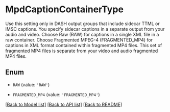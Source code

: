 # MpdCaptionContainerType

Use this setting only in DASH output groups that include sidecar TTML or IMSC captions. You specify sidecar captions in a separate output from your audio and video. Choose Raw (RAW) for captions in a single XML file in a raw container. Choose Fragmented MPEG-4 (FRAGMENTED_MP4) for captions in XML format contained within fragmented MP4 files. This set of fragmented MP4 files is separate from your video and audio fragmented MP4 files.

## Enum

* `RAW` (value: `'RAW'`)

* `FRAGMENTED_MP4` (value: `'FRAGMENTED_MP4'`)

[[Back to Model list]](../README.md#documentation-for-models) [[Back to API list]](../README.md#documentation-for-api-endpoints) [[Back to README]](../README.md)


